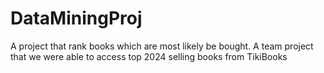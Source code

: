 # DataMiningProj
A project that rank books which are most likely be bought. A team project that we were able to access top 2024 selling books from TikiBooks
